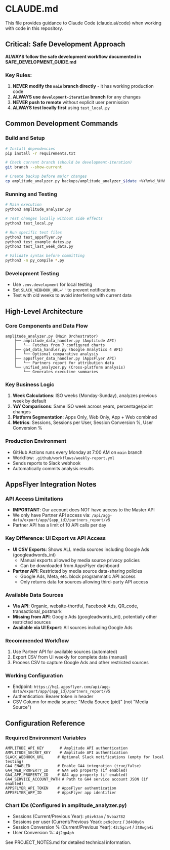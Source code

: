 # CLAUDE.md

This file provides guidance to Claude Code (claude.ai/code) when working with code in this repository.

## Critical: Safe Development Approach

**ALWAYS follow the safe development workflow documented in SAFE_DEVELOPMENT_GUIDE.md**

### Key Rules:
1. **NEVER modify the `main` branch directly** - it has working production code
2. **ALWAYS use `development-iteration` branch** for any changes
3. **NEVER push to remote** without explicit user permission
4. **ALWAYS test locally first** using `test_local.py`

## Common Development Commands

### Build and Setup
```bash
# Install dependencies
pip install -r requirements.txt

# Check current branch (should be development-iteration)
git branch --show-current

# Create backup before major changes
cp amplitude_analyzer.py backups/amplitude_analyzer_$(date +%Y%m%d_%H%M%S).py
```

### Running and Testing
```bash
# Main execution
python3 amplitude_analyzer.py

# Test changes locally without side effects
python3 test_local.py

# Run specific test files
python3 test_appsflyer.py
python3 test_example_dates.py
python3 test_last_week_data.py

# Validate syntax before committing
python3 -m py_compile *.py
```

### Development Testing
- Use `.env.development` for local testing
- Set `SLACK_WEBHOOK_URL=''` to prevent notifications
- Test with old weeks to avoid interfering with current data

## High-Level Architecture

### Core Components and Data Flow
```
amplitude_analyzer.py (Main Orchestrator)
    ├── amplitude_data_handler.py (Amplitude API)
    │   └── Fetches from 7 configured charts
    ├── ga4_data_handler.py (Google Analytics 4 API)
    │   └── Optional comparative analysis
    ├── appsflyer_data_handler.py (AppsFlyer API)
    │   └── Partners report for attribution data
    └── unified_analyzer.py (Cross-platform analysis)
        └── Generates executive summaries
```

### Key Business Logic
1. **Week Calculations**: ISO weeks (Monday-Sunday), analyzes previous week by default
2. **YoY Comparisons**: Same ISO week across years, percentage/point changes
3. **Platform Segmentation**: Apps Only, Web Only, App + Web combined
4. **Metrics**: Sessions, Sessions per User, Session Conversion %, User Conversion %

### Production Environment
- GitHub Actions runs every Monday at 7:00 AM on `main` branch
- Workflow: `.github/workflows/weekly-report.yml`
- Sends reports to Slack webhook
- Automatically commits analysis results

## AppsFlyer Integration Notes

### API Access Limitations
- **IMPORTANT**: Our account does NOT have access to the Master API
- We only have Partner API access via: `/api/agg-data/export/app/{app_id}/partners_report/v5`
- Partner API has a limit of 10 API calls per day

### Key Difference: UI Export vs API Access
- **UI CSV Exports**: Shows ALL media sources including Google Ads (googleadwords_int)
  - Manual exports allowed by media source privacy policies
  - Can be downloaded from AppsFlyer dashboard
- **Partner API**: Restricted by media source data-sharing policies
  - Google Ads, Meta, etc. block programmatic API access
  - Only returns data for sources allowing third-party API access

### Available Data Sources
- **Via API**: Organic, website-thortful, Facebook Ads, QR_code, transactional_postmark
- **Missing from API**: Google Ads (googleadwords_int), potentially other restricted sources
- **Available via UI Export**: All sources including Google Ads

### Recommended Workflow
1. Use Partner API for available sources (automated)
2. Export CSV from UI weekly for complete data (manual)
3. Process CSV to capture Google Ads and other restricted sources

### Working Configuration
- Endpoint: `https://hq1.appsflyer.com/api/agg-data/export/app/{app_id}/partners_report/v5`
- Authentication: Bearer token in header
- CSV Column for media source: "Media Source (pid)" (not "Media Source")

## Configuration Reference

### Required Environment Variables
```
AMPLITUDE_API_KEY       # Amplitude API authentication
AMPLITUDE_SECRET_KEY    # Amplitude API authentication
SLACK_WEBHOOK_URL      # Optional Slack notifications (empty for local testing)
GA4_ENABLED            # Enable GA4 integration (true/false)
GA4_WEB_PROPERTY_ID    # GA4 web property (if enabled)
GA4_APP_PROPERTY_ID    # GA4 app property (if enabled)
GA4_SERVICE_ACCOUNT_PATH # Path to GA4 service account JSON (if enabled)
APPSFLYER_API_TOKEN    # AppsFlyer authentication
APPSFLYER_APP_ID       # AppsFlyer app identifier
```

### Chart IDs (Configured in amplitude_analyzer.py)
- Sessions (Current/Previous Year): `y0ivh3am` / `5vbaz782`
- Sessions per user (Current/Previous Year): `pc9c0crz` / `3d400y6n`
- Session Conversion % (Current/Previous Year): `42c5gcv4` / `3t0wgn4i`
- User Conversion %: `4j2gp4ph`

See PROJECT_NOTES.md for detailed technical information.